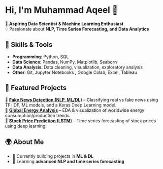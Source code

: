 # Hi, I'm Muhammad Aqeel 👋  

🚀 **Aspiring Data Scientist & Machine Learning Enthusiast**  
💡 Passionate about **NLP, Time Series Forecasting, and Data Analytics**  


## 🔧 Skills & Tools  
- **Programming**: Python, SQL  
- **Data Science**: Pandas, NumPy, Matplotlib, Seaborn  
- **Data Analysis**: Data cleaning, visualization, exploratory analysis
- **Other**: Git, Jupyter Notebooks , Google Colab, Excel, Tableau


## 📂 Featured Projects  
🔹 **[Fake News Detection (NLP, ML/DL)]()** – Classifying real vs fake news using TF-IDF, ML models, and a Keras Deep Learning model.  
🔹 **[Global Energy Analysis]()** – EDA & visualization of worldwide energy consumption/production trends.  
🔹 **[Stock Price Prediction (LSTM)]()** – Time series forecasting of stock prices using deep learning.  


## 🌍 About Me  
- 🔭 Currently building projects in **ML & DL**  
- 🌱 Learning **advanced NLP and time series forecasting**  


